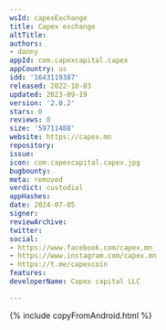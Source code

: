 ```yaml
---
wsId: capexExchange
title: Capex exchange
altTitle: 
authors:
- danny
appId: com.capexcapital.capex
appCountry: us
idd: '1643119387'
released: 2022-10-03
updated: 2023-09-19
version: '2.0.2'
stars: 0
reviews: 0
size: '59711488'
website: https://capex.mn
repository: 
issue: 
icon: com.capexcapital.capex.jpg
bugbounty: 
meta: removed
verdict: custodial
appHashes: 
date: 2024-07-05
signer: 
reviewArchive: 
twitter: 
social:
- https://www.facebook.com/capex.mn
- https://www.instagram.com/capex.mn
- https://t.me/capexcoin
features: 
developerName: Capex capital LLC

---
```


{% include copyFromAndroid.html %}
